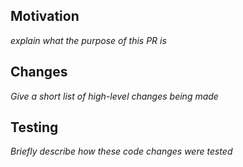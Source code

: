 ## Motivation
_explain what the purpose of this PR is_

## Changes
_Give a short list of high-level changes being made_

## Testing
_Briefly describe how these code changes were tested_

